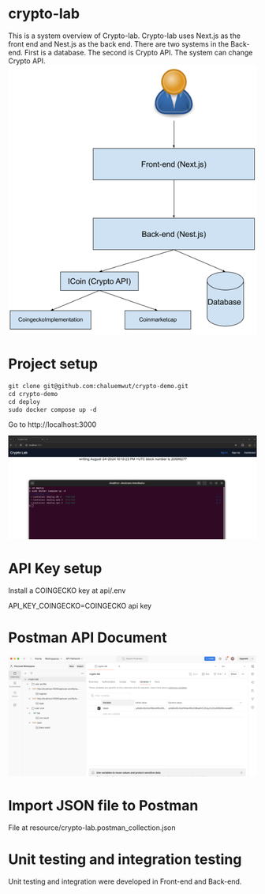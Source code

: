 # crypto-lab
This is a system overview of Crypto-lab. Crypto-lab uses Next.js as the front end and Nest.js as the back end. There are two systems in the Back-end. First is a database. The second is Crypto API. The system can change Crypto API.
![Post man](resource/images/overview.png)

# Project setup
```console
git clone git@github.com:chaluemwut/crypto-demo.git
cd crypto-demo
cd deploy
sudo docker compose up -d
```
Go to http://localhost:3000

![Post man](resource/images/compose.png)

# API Key setup
Install a COINGECKO key at api/.env

API_KEY_COINGECKO=COINGECKO api key

# Postman API Document
![Post man](resource/images/postman.png)

# Import JSON file to Postman
File at resource/crypto-lab.postman_collection.json

# Unit testing and integration testing
Unit testing and integration were developed in Front-end and Back-end.

